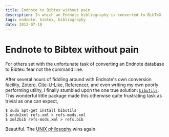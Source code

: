 ```yaml
---
title: Endnote to Bibtex without pain
description: In which an Endnote bibliography is converted to BibTeX
tags: endnote, bibtex, bibliography
date: 2012-07-10
---
```

# Endnote to Bibtex without pain

For others set with the unfortunate task of converting an Endnote
database to Bibtex: fear not the command line.

After several hours of fiddling around with Endnote's own conversion
facility, [Zotero](http://www.zotero.org/),
[Cite-U-Like](http://www.citeulike.org/),
[Referencer](http://launchpad.net/referencer/), and even writing my
own poorly performing utility, I finally stumbled upon the one true
solution: [`bibutils`](http://bibutils.refbase.org/). This wonderful
little package made this otherwise quite frustrating task as trivial
as one can expect,

    $ sudo apt-get install bibutils
    $ endx2xml refs.xml > refs-mods.xml
    $ xml2bib refs-mods.xml > refs.bib

Beautiful. The
[UNIX philosophy](http://en.wikipedia.org/wiki/Unix_philosophy) wins
again.

